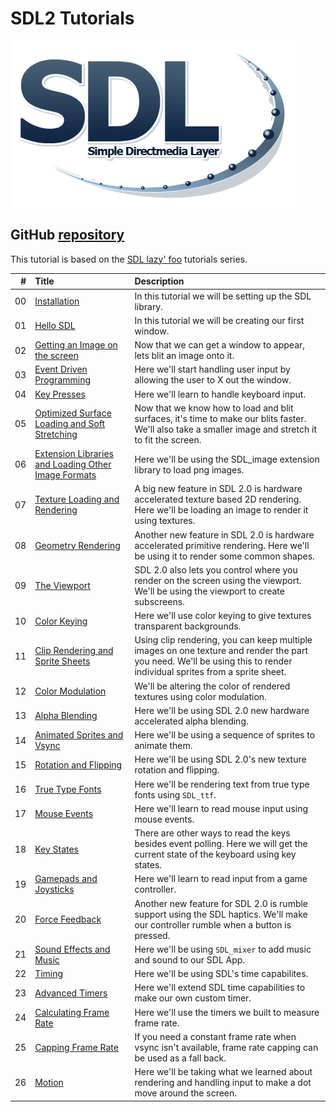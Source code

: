 # SDL2 Tutorials

![SDL Logo](./md/preview.png)
## GitHub [repository](https://github.com/jmparis/SDL2-lazy-foo)

This tutorial is based on the [SDL lazy' foo](https://lazyfoo.net/tutorials/SDL/index.php) tutorials series.


|  # | Title | Description |
|---:|:------|:------------|
| 00 | [Installation](./lesson-00/README.md) | In this tutorial we will be setting up the SDL library. |
| 01 | [Hello SDL](./lesson-01/README.md)    | In this tutorial we will be creating our first window. |
| 02 | [Getting an Image on the screen](./lesson-02/README.md)    | Now that we can get a window to appear, lets blit an image onto it. |
| 03 | [Event Driven Programming](./lesson-03/README.md)    | Here we'll start handling user input by allowing the user to X out the window.	 |
| 04 | [Key Presses](./lesson-04/README.md)    | Here we'll learn to handle keyboard input. |
| 05 | [Optimized Surface Loading and Soft Stretching](./lesson-05/README.md)    | Now that we know how to load and blit surfaces, it's time to make our blits faster. We'll also take a smaller image and stretch it to fit the screen. |
| 06 | [Extension Libraries and Loading Other Image Formats](./lesson-06/README.md) | Here we'll be using the SDL_image extension library to load png images. |
| 07 | [Texture Loading and Rendering](./lesson-07/README.md) | A big new feature in SDL 2.0 is hardware accelerated texture based 2D rendering. Here we'll be loading an image to render it using textures. |
| 08 | [Geometry Rendering](./lesson-08/README.md) | Another new feature in SDL 2.0 is hardware accelerated primitive rendering. Here we'll be using it to render some common shapes. |
| 09 | [The Viewport](./lesson-09/README.md) | SDL 2.0 also lets you control where you render on the screen using the viewport. We'll be using the viewport to create subscreens. |
| 10 | [Color Keying](./lesson-10/README.md) | Here we'll use color keying to give textures transparent backgrounds. |
| 11 | [Clip Rendering and Sprite Sheets](./lesson-11/README.md)    | Using clip rendering, you can keep multiple images on one texture and render the part you need. We'll be using this to render individual sprites from a sprite sheet. |
| 12 | [Color Modulation](./lesson-12/README.md)          | We'll be altering the color of rendered textures using color modulation. |
| 13 | [Alpha Blending](./lesson-13/README.md)            | Here we'll be using SDL 2.0 new hardware accelerated alpha blending. |
| 14 | [Animated Sprites and Vsync](./lesson-14/README.md)| Here we'll be using a sequence of sprites to animate them. |
| 15 | [Rotation and Flipping](./lesson-15/README.md)     | Here we'll be using SDL 2.0's new texture rotation and flipping. |
| 16 | [True Type Fonts](./lesson-16/README.md)           | Here we'll be rendering text from true type fonts using `SDL_ttf`. |
| 17 | [Mouse Events](./lesson-17/README.md)              | Here we'll learn to read mouse input using mouse events. |
| 18 | [Key States](./lesson-18/README.md)                | There are other ways to read the keys besides event polling. Here we will get the current state of the keyboard using key states. |
| 19 | [Gamepads and Joysticks](./lesson-19/README.md)    | Here we'll learn to read input from a game controller. |
| 20 | [Force Feedback](./lesson-20/README.md)            | Another new feature for SDL 2.0 is rumble support using the SDL haptics. We'll make our controller rumble when a button is pressed. |
| 21 | [Sound Effects and Music](./lesson-21/README.md)   | Here we'll be using `SDL_mixer` to add music and sound to our SDL App. |
| 22 | [Timing](./lesson-22/README.md)                    | Here we'll be using SDL's time capabilites. |
| 23 | [Advanced Timers](./lesson-23/README.md)           | Here we'll extend SDL time capabilities to make our own custom timer. |
| 24 | [Calculating Frame Rate](./lesson-24/README.md)    | Here we'll use the timers we built to measure frame rate. |
| 25 | [Capping Frame Rate](./lesson-25/README.md)        | If you need a constant frame rate when vsync isn't available, frame rate capping can be used as a fall back. |
| 26 | [Motion](./lesson-26/README.md)                    | Here we'll be taking what we learned about rendering and handling input to make a dot move around the screen. |




